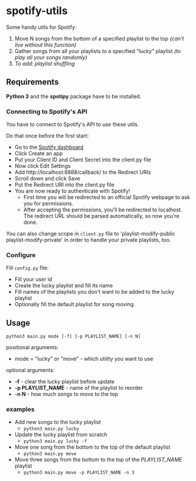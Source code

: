 # spotify-utils

Some handy utils for Spotify:
1. Move N songs from the bottom of a specified playlist to the top *(can't live without this function)*
2. Gather songs from all your playlists to a specified *"lucky"* playlist *(to play all your songs randomly)*
3. *To add: playlist shuffling*

## Requirements
**Python 3** and the **spotipy** package have to be installed.

### Connecting to Spotify's API
You have to connect to Spotify's API to use these utils.

Do that once before the first start:
 * Go to the [Spotify dashboard](https://developer.spotify.com/dashboard/applications)
 * Click Create an app
 * Put your Client ID and Client Secret into the client.py file
 * Now click Edit Settings
 * Add http://localhost:8888/callback/ to the Redirect URIs
 * Scroll down and click Save
 * Put the Redirect URI into the client.py file
 * You are now ready to authenticate with Spotify!
   - First time you will be redirected to an official Spotify webpage to ask you for permissions.
   - After accepting the permissions, you'll be redirected to localhost. The redirect URL should be parsed automatically, so now you're done.

You can also change scope in `client.py` file to 'playlist-modify-public playlist-modify-private' in order to handle your private playlists, too.

### Configure

Fill `config.py` file:
 * Fill your user id
 * Create the lucky playlist and fill its name
 * Fill names of the playlists you don't want to be added to the lucky playlist
 * Optionally fill the default playlist for song moving.

## Usage
```python3 main.py mode [-f] [-p PLAYLIST_NAME] [-n N]```

positional arguments:
 * mode = "lucky" or "move" - which utility you want to use

optional arguments:
 * **-f** - clear the lucky playlist before update
 * **-p PLAYLIST_NAME** - name of the playlist to reorder
 * **-n N** - how much songs to move to the top

### examples
 * Add new songs to the lucky playlist
    - ```python3 main.py lucky```
 * Update the lucky playlist from scratch
    - ```python3 main.py lucky -f```
 * Move one song from the bottom to the top of the default playlist
    - ```python3 main.py move```
 * Move three songs from the bottom to the top of the *PLAYLIST_NAME* playlist 
    - ```python3 main.py move -p PLAYLIST_NAME -n 3```